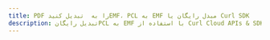 ---title: PDF را به  تبدیل کنیدEMF، PCL به EMF مبدل رایگان یا Curl SDKdescription: تبدیل رایگانPCL به EMF با استفاده از Curl Cloud APIs & SDK همچنین اسناد PDF را در Cloud ایجاد، ویرایش و رندر کنید.---